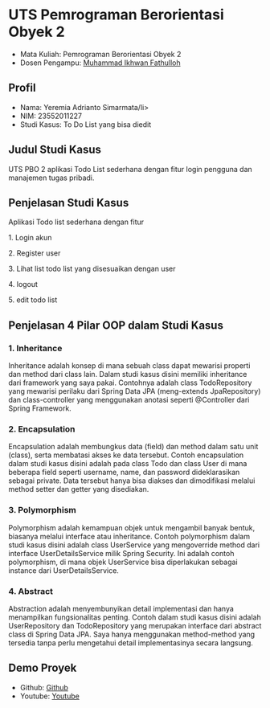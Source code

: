 # UTS Pemrograman Berorientasi Obyek 2
<ul>
  <li>Mata Kuliah: Pemrograman Berorientasi Obyek 2</li>
  <li>Dosen Pengampu: <a href="https://github.com/Muhammad-Ikhwan-Fathulloh">Muhammad Ikhwan Fathulloh</a></li>
</ul>

## Profil
<ul>
  <li>Nama: Yeremia Adrianto Simarmata/li>
  <li>NIM: 23552011227</li>
  <li>Studi Kasus: To Do List yang bisa diedit</li>
</ul>

## Judul Studi Kasus
<p>UTS PBO 2  aplikasi Todo List sederhana dengan fitur login pengguna dan manajemen tugas pribadi.</p>

## Penjelasan Studi Kasus
<p>Aplikasi Todo list sederhana dengan fitur</p>
</p>1. Login akun</p>
</p>2. Register user</p>
</p>3. Lihat list todo list yang disesuaikan dengan user</p>
</p>4. logout</p>
</p>5. edit todo list</p></p>

## Penjelasan 4 Pilar OOP dalam Studi Kasus

### 1. Inheritance
<p>Inheritance adalah konsep di mana sebuah class dapat mewarisi properti dan method dari class lain. Dalam studi kasus disini  memiliki inheritance dari framework yang saya pakai. Contohnya adalah class TodoRepository yang mewarisi perilaku dari Spring Data JPA (meng-extends JpaRepository) dan class-controller yang menggunakan anotasi seperti @Controller dari Spring Framework.</p>

### 2. Encapsulation
<p>Encapsulation adalah membungkus data (field) dan method dalam satu unit (class), serta membatasi akses ke data tersebut. Contoh encapsulation dalam studi kasus disini adalah pada class Todo dan class User di mana beberapa field seperti username, name, dan password dideklarasikan sebagai private. Data tersebut hanya bisa diakses dan dimodifikasi melalui method setter dan getter yang disediakan.</p>

### 3. Polymorphism
<p>Polymorphism adalah kemampuan objek untuk mengambil banyak bentuk, biasanya melalui interface atau inheritance. Contoh polymorphism dalam studi kasus disini adalah class UserService yang mengoverride method dari interface UserDetailsService milik Spring Security. Ini adalah contoh polymorphism, di mana objek UserService bisa diperlakukan sebagai instance dari UserDetailsService.</p>

### 4. Abstract
<p>Abstraction adalah menyembunyikan detail implementasi dan hanya menampilkan fungsionalitas penting. Contoh dalam studi kasus disini adalah UserRepository dan TodoRepository yang merupakan interface dari abstract class di Spring Data JPA. Saya hanya menggunakan method-method yang tersedia tanpa perlu mengetahui detail implementasinya secara langsung.</p>

## Demo Proyek
<ul>
  <li>Github: <a href="">Github</a></li>
  <li>Youtube: <a href="">Youtube</a></li>
</ul>
